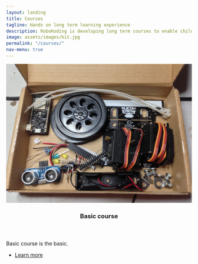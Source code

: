 ```yaml
---
layout: landing
title: Courses
tagline: Hands on long term learning experience
description: RoboKoding is developing long term courses to enable children and teenagers to learn basics of robotics, electronics and programming.
image: assets/images/kit.jpg
permalink: "/courses/"
nav-menu: true
---
```


<!-- Two -->
<section id="two" class="spotlights">
	<section>
		<a href="/courses/sumorobot" class="image">
			<img src="/assets/images/kit.jpg" alt="" data-position="center center" />
		</a>
		<div class="content">
			<div class="inner">
				<header class="major">
					<h3>Basic course</h3>
				</header>
				<p>Basic course is the basic.</p>
				<ul class="actions">
					<li><a href="/courses/sumorobot" class="button">Learn more</a></li>
				</ul>
			</div>
		</div>
	</section>
</section>
